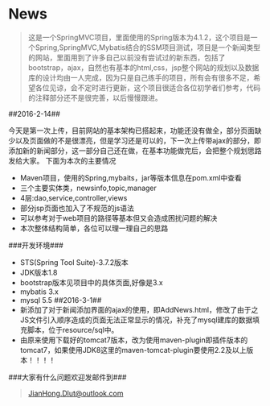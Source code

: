 # News #

>这是一个SpringMVC项目，里面使用的Spring版本为4.1.2，这个项目是一个Spring,SpringMVC,Mybatis结合的SSM项目测试，项目是一个新闻类型的网站，里面用到了许多自己以前没有尝试过的新东西，包括了bootstrap，ajax，自然也有基本的html,css，jsp整个网站的规划以及数据库的设计均由一人完成，因为只是自己练手的项目，所有会有很多不足，希望各位见谅，会不定时进行更新，这个项目很适合各位初学者们参考，代码的注释部分还不是很完善，以后慢慢跟进。

##2016-2-14##

今天是第一次上传，目前网站的基本架构已搭起来，功能还没有做全，部分页面缺少以及页面做的不是很漂亮，但是学习还是可以的，下一次上传带ajax的部分，即添加新的新闻部分，这一部分自己还在做，在基本功能做完后，会把整个规划思路发给大家。
下面为本次的主要情况

- Maven项目，使用的Spring,mybaits，jar等版本信息在pom.xml中查看
- 三个主要实体类，newsinfo,topic,manager
- 4层:dao,service,controller,views
- 部分jsp页面也加入了不规范的js语法
- 可以参考对于web项目的路径等基本但又会造成困扰问题的解决
- 本次整体结构简单，各位可以理一理自己的思路

###开发环境###
- STS(Spring Tool Suite)-3.7.2版本
- JDK版本1.8
- bootstrap版本见项目中的具体页面,好像是3.x
- mybatis 3.x
- mysql 5.5
##2016-3-1##
- 新添加了对于新闻添加界面的ajax的使用，即AddNews.html，修改了由于之JS文件引入顺序造成的页面无法正常显示的情况，补充了mysql建库的数据填充脚本，位于resource/sql中。
- 由原来使用下载好的tomcat7版本，改为使用maven-plugin即插件版本的tomcat7，如果使用JDK8这里的maven-tomcat-plugin要使用2.2及以上版本！！！！

###大家有什么问题欢迎发邮件到###
> JianHong.Dlut@outlook.com
